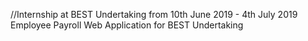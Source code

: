 //Internship at BEST Undertaking from 10th June 2019 - 4th July 2019
Employee Payroll Web Application for BEST Undertaking
